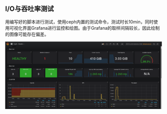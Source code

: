 ## I/O与吞吐率测试

用编写好的脚本进行测试，使用ceph内置的测试命令，测试时长10min，同时使用可视化界面Grafana进行监控和绘图。由于Grafana的取样间隔较长，因此绘制的图像可能存在偏差。

![](images\Grafana可视化界面.png)

